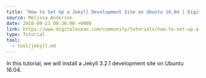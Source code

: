 ```yaml
---
title: "How to Set Up a Jekyll Development Site on Ubuntu 16.04 | DigitalOcean"
source: Melissa Anderson
date: 2016-09-21 08:30:00 +0000
link: https://www.digitalocean.com/community/tutorials/how-to-set-up-a-jekyll-development-site-on-ubuntu-16-04
type: Tutorial
tool:
  - tool/jekyll.md 
---
```

In this tutorial, we will install a Jekyll 3.2.1 development site on Ubuntu 16.04.





